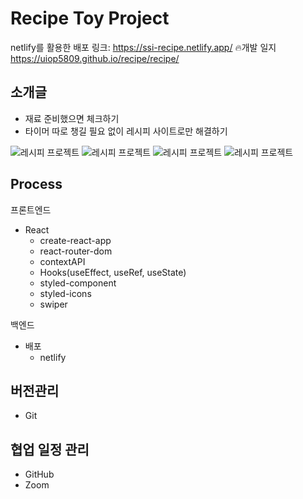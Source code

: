 # Recipe Toy Project

netlify를 활용한 배포 링크: https://ssi-recipe.netlify.app/
🔥개발 일지 https://uiop5809.github.io/recipe/recipe/

## 소개글

- 재료 준비했으면 체크하기
- 타이머 따로 챙길 필요 없이 레시피 사이트로만 해결하기

![레시피 프로젝트](images/레시피프로젝트.png)
![레시피 프로젝트](images/검색기능.png)
![레시피 프로젝트](images/재료.png)
![레시피 프로젝트](images/타이머.png)

## Process

프론트엔드

- React
  - create-react-app
  - react-router-dom
  - contextAPI
  - Hooks(useEffect, useRef, useState)
  - styled-component
  - styled-icons
  - swiper

백엔드

- 배포
  - netlify

## 버전관리

- Git

## 협업 일정 관리

- GitHub
- Zoom
